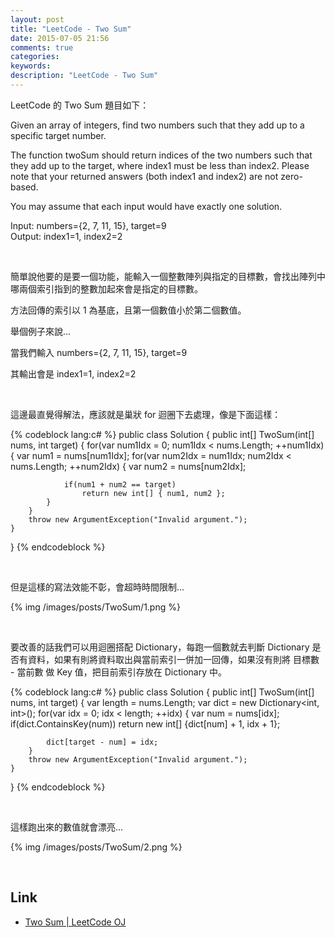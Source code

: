 ```yaml
---
layout: post
title: "LeetCode - Two Sum"
date: 2015-07-05 21:56
comments: true
categories: 
keywords: 
description: "LeetCode - Two Sum"
---
```


LeetCode 的 Two Sum 題目如下：

Given an array of integers, find two numbers such that they add up to a specific target number.  

The function twoSum should return indices of the two numbers such that they add up to the target, where index1 must be less than index2. Please note that your returned answers (both index1 and index2) are not zero-based.  

You may assume that each input would have exactly one solution.  

Input: numbers={2, 7, 11, 15}, target=9  
Output: index1=1, index2=2  

<!-- More -->

<br/>


簡單說他要的是要一個功能，能輸入一個整數陣列與指定的目標數，會找出陣列中哪兩個索引指到的整數加起來會是指定的目標數。  

方法回傳的索引以 1 為基底，且第一個數值小於第二個數值。  

舉個例子來說...  

當我們輸入 numbers={2, 7, 11, 15}, target=9  

其輸出會是 index1=1, index2=2  

<br/>


這邊最直覺得解法，應該就是巢狀 for 迴圈下去處理，像是下面這樣：  

{% codeblock lang:c# %}
public class Solution {
    public int[] TwoSum(int[] nums, int target) {
        for(var num1Idx = 0; num1Idx < nums.Length; ++num1Idx)
        {
            var num1 = nums[num1Idx];
            for(var num2Idx = num1Idx; num2Idx < nums.Length; ++num2Idx)
            {
                var num2 = nums[num2Idx];
                
                if(num1 + num2 == target)
                    return new int[] { num1, num2 };
            }
        }
        throw new ArgumentException("Invalid argument.");
    }
}
{% endcodeblock %}

<br/>


但是這樣的寫法效能不彰，會超時時間限制...  

{% img /images/posts/TwoSum/1.png %}

<br/>


要改善的話我們可以用迴圈搭配 Dictionary，每跑一個數就去判斷 Dictionary 是否有資料，如果有則將資料取出與當前索引一併加一回傳，如果沒有則將 目標數 - 當前數 做 Key 值，把目前索引存放在 Dictionary 中。  

{% codeblock lang:c# %}
public class Solution {
    public int[] TwoSum(int[] nums, int target) {
        var length = nums.Length;
        var dict = new Dictionary<int, int>();
        for(var idx = 0; idx < length; ++idx)
        {
            var num = nums[idx];
            if(dict.ContainsKey(num))
                return new int[] {dict[num] + 1, idx + 1};
            
            dict[target - num] = idx;
        }
        throw new ArgumentException("Invalid argument.");
    }
}
{% endcodeblock %}

<br/>


這樣跑出來的數值就會漂亮...

{% img /images/posts/TwoSum/2.png %}

<br/>

Link
----
* [Two Sum | LeetCode OJ](https://leetcode.com/problems/two-sum/)
